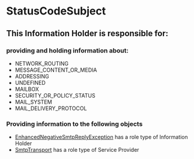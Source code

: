 # StatusCodeSubject
## This Information Holder is responsible for:
### providing and holding information about: 
* NETWORK_ROUTING
* MESSAGE_CONTENT_OR_MEDIA
* ADDRESSING
* UNDEFINED
* MAILBOX
* SECURITY_OR_POLICY_STATUS
* MAIL_SYSTEM
* MAIL_DELIVERY_PROTOCOL
### Providing information to the following objects 
* [EnhancedNegativeSmtpReplyException](../InformationHolders/EnhancedNegativeSmtpReplyException.md) has a role type of Information Holder
* [SmtpTransport](../ServiceProviders/SmtpTransport.md) has a role type of Service Provider
